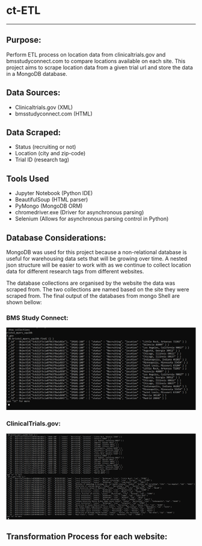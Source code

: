 # ct-ETL
---

## Purpose: 
Perform ETL process on location data from clinicaltrials.gov and bmsstudyconnect.com to compare locations available on each site.  This project aims to scrape location data from a given trial url and store the data in a MongoDB database.   

## Data Sources:
- Clinicaltrials.gov (XML)
- bmsstudyconnect.com (HTML)

## Data Scraped:
- Status (recruiting or not)
- Location (city and zip-code)
- Trial ID (research tag)

## Tools Used
- Jupyter Notebook (Python IDE)
- BeautifulSoup (HTML parser)
- PyMongo (MongoDB ORM)
- chromedriver.exe (Driver for asynchronous parsing)
- Selenium (Allows for asynchronous parsing control in Python)

## Database Considerations:
MongoDB was used for this project because a non-relational database is useful for warehousing data sets that will be growing over time.  A nested json structure will be easier to work with as we continue to collect location data for different research tags from different websites.

The database collections are organised by the website the data was scraped from.  The two collections are named based on the site they were scraped from.  The final output of the databases from mongo Shell are shown bellow:

### BMS Study Connect:
![BMS Database](readme_assets/bms_collection.png)

### ClinicalTrials.gov:
![CT Database](readme_assets/ct_gov_collection.png)


## Transformation Process for each website:




 





